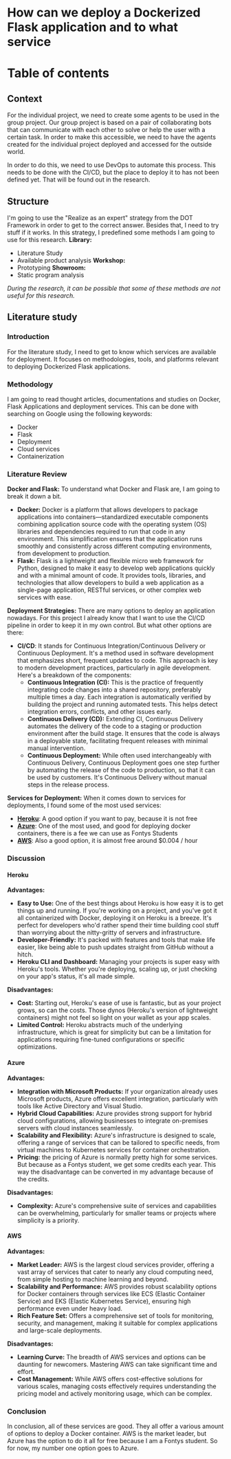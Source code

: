 
# How can we deploy a Dockerized Flask application and to what service

# Table of contents


## Context
For the individual project, we need to create some agents to be used in the group project. Our group project is based on a pair of collaborating bots that can communicate with each other to solve or help the user with a certain task. In order to make this accessible, we need to have the agents created for the individual project deployed and accessed for the outside world.

In order to do this, we need to use DevOps to automate this process. This needs to be done with the CI/CD, but the place to deploy it to has not been defined yet. That will be found out in the research.

## Structure
I'm going to use the "Realize as an expert" strategy from the DOT Framework in order to get to the correct answer. Besides that, I need to try stuff if it works. In this strategy, I predefined some methods I am going to use for this research.
**Library:**
- Literature Study
- Available product analysis
**Workshop:**
- Prototyping
**Showroom:**
- Static program analysis

*During the research, it can be possible that some of these methods are not useful for this research.*

## Literature study

### Introduction
For the literature study, I need to get to know which services are available for deployment. It focuses on methodologies, tools, and platforms relevant to deploying Dockerized Flask applications.

### Methodology
I am going to read thought articles, documentations and studies on Docker, Flask Applications and deployment services. This can be done with searching on Google using the following keywords:
- Docker
- Flask
- Deployment
- Cloud services
- Containerization

### Literature Review
**Docker and Flask:**
To understand what Docker and Flask are, I am going to break it down a bit.
- **Docker:** Docker is a platform that allows developers to package applications into containers—standardized executable components combining application source code with the operating system (OS) libraries and dependencies required to run that code in any environment. This simplification ensures that the application runs smoothly and consistently across different computing environments, from development to production.
- **Flask:** Flask is a lightweight and flexible micro web framework for Python, designed to make it easy to develop web applications quickly and with a minimal amount of code. It provides tools, libraries, and technologies that allow developers to build a web application as a single-page application, RESTful services, or other complex web services with ease.

**Deployment Strategies:**
There are many options to deploy an application nowadays. For this project I already know that I want to use the CI/CD pipeline in order to keep it in my own control. But what other options are there:
- **CI/CD**: It stands for Continuous Integration/Continuous Delivery or Continuous Deployment. It's a method used in software development that emphasizes short, frequent updates to code. This approach is key to modern development practices, particularly in agile development. Here's a breakdown of the components:
	- **Continuous Integration (CI):** This is the practice of frequently integrating code changes into a shared repository, preferably multiple times a day. Each integration is automatically verified by building the project and running automated tests. This helps detect integration errors, conflicts, and other issues early.
	- **Continuous Delivery (CD):** Extending CI, Continuous Delivery automates the delivery of the code to a staging or production environment after the build stage. It ensures that the code is always in a deployable state, facilitating frequent releases with minimal manual intervention.
	- **Continuous Deployment:** While often used interchangeably with Continuous Delivery, Continuous Deployment goes one step further by automating the release of the code to production, so that it can be used by customers. It's Continuous Delivery without manual steps in the release process.

**Services for Deployment:**
When it comes down to services for deployments, I found some of the most used services:
- **[Heroku](https://www.heroku.com/pricing)**: A good option if you want to pay, because it is not free
- **[Azure](https://learn.microsoft.com/en-us/azure/container-instances/container-instances-quickstart)**: One of the most used, and good for deploying docker containers, there is a fee we can use as Fontys Students
- **[AWS](https://aws.amazon.com/getting-started/hands-on/deploy-docker-containers/)**: Also a good option, it is almost free around $0.004 / hour

### Discussion
#### Heroku
**Advantages:**
- **Easy to Use:** One of the best things about Heroku is how easy it is to get things up and running. If you're working on a project, and you've got it all containerized with Docker, deploying it on Heroku is a breeze. It's perfect for developers who'd rather spend their time building cool stuff than worrying about the nitty-gritty of servers and infrastructure.
- **Developer-Friendly:** It's packed with features and tools that make life easier, like being able to push updates straight from GitHub without a hitch.
- **Heroku CLI and Dashboard:** Managing your projects is super easy with Heroku's tools. Whether you're deploying, scaling up, or just checking on your app's status, it's all made simple.

**Disadvantages:**
- **Cost:** Starting out, Heroku's ease of use is fantastic, but as your project grows, so can the costs. Those dynos (Heroku's version of lightweight containers) might not feel so light on your wallet as your app scales.
- **Limited Control:** Heroku abstracts much of the underlying infrastructure, which is great for simplicity but can be a limitation for applications requiring fine-tuned configurations or specific optimizations.

#### Azure
**Advantages:**
- **Integration with Microsoft Products:** If your organization already uses Microsoft products, Azure offers excellent integration, particularly with tools like Active Directory and Visual Studio.
- **Hybrid Cloud Capabilities:** Azure provides strong support for hybrid cloud configurations, allowing businesses to integrate on-premises servers with cloud instances seamlessly.
- **Scalability and Flexibility:** Azure's infrastructure is designed to scale, offering a range of services that can be tailored to specific needs, from virtual machines to Kubernetes services for container orchestration.
- **Pricing:** the pricing of Azure is normally pretty high for some services. But because as a Fontys student, we get some credits each year. This way the disadvantage can be converted in my advantage because of the credits.

**Disadvantages:**
- **Complexity:** Azure's comprehensive suite of services and capabilities can be overwhelming, particularly for smaller teams or projects where simplicity is a priority.

#### AWS
**Advantages:**
- **Market Leader:** AWS is the largest cloud services provider, offering a vast array of services that cater to nearly any cloud computing need, from simple hosting to machine learning and beyond.
- **Scalability and Performance:** AWS provides robust scalability options for Docker containers through services like ECS (Elastic Container Service) and EKS (Elastic Kubernetes Service), ensuring high performance even under heavy load.
- **Rich Feature Set:** Offers a comprehensive set of tools for monitoring, security, and management, making it suitable for complex applications and large-scale deployments.

**Disadvantages:**
- **Learning Curve:** The breadth of AWS services and options can be daunting for newcomers. Mastering AWS can take significant time and effort.
- **Cost Management:** While AWS offers cost-effective solutions for various scales, managing costs effectively requires understanding the pricing model and actively monitoring usage, which can be complex.

### Conclusion
In conclusion, all of these services are good. They all offer a various amount of options to deploy a Docker container. AWS is the market leader, but Azure has the option to do it all for free because I am a Fontys student. So for now, my number one option goes to Azure.
